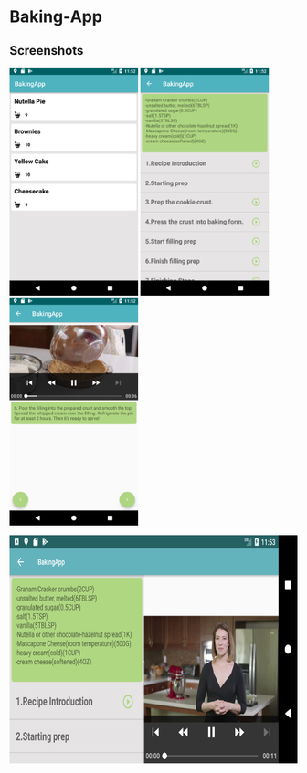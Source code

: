 # Baking-App

Screenshots
-------------
<img src="Screenshot_1550656333.png" height="400" alt="Screenshot"/> <img src="Screenshot_1550656338.png" height="400" alt="Screenshot"/> <img src="Screenshot_1550656363.png" height="400" alt="Screenshot"/>

<img src="land.png" height="400" alt="Screenshot"/>
